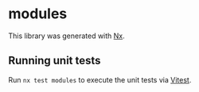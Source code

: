 # modules

This library was generated with [Nx](https://nx.dev).

## Running unit tests

Run `nx test modules` to execute the unit tests via [Vitest](https://vitest.dev/).
